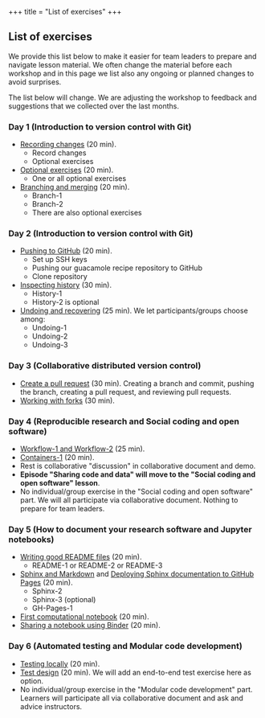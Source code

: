 +++
title = "List of exercises"
+++

## List of exercises

We provide this list below to make it easier for team leaders to prepare and navigate
lesson material.  We often change the material before each workshop and in this
page we list also any ongoing or planned changes to avoid surprises.

<div class="uk-alert-danger" uk-alert>
  <a class="uk-alert-close" uk-close></a>
  <p>
    The list below will change. We are adjusting the workshop to feedback and suggestions
    that we collected over the last months.
  </p>
</div>


### Day 1 (Introduction to version control with Git)

- [Recording changes](https://coderefinery.github.io/git-intro/basics/#exercise-record-changes) (20 min).
   - Record changes
   - Optional exercises
- [Optional exercises](https://coderefinery.github.io/git-intro/basics/#optional-exercises-comparing-changes) (20 min).
   - One or all optional exercises
- [Branching and merging](https://coderefinery.github.io/git-intro/branches/#exercise-create-and-commit-to-branches) (20 min).
   - Branch-1
   - Branch-2
   - There are also optional exercises


### Day 2 (Introduction to version control with Git)

- [Pushing to GitHub](https://coderefinery.github.io/git-intro/remotes/) (20 min).
   - Set up SSH keys
   - Pushing our guacamole recipe repository to GitHub
   - Clone repository
- [Inspecting history](https://coderefinery.github.io/git-intro/archaeology/) (30 min).
   - History-1
   - History-2 is optional
- [Undoing and recovering](https://coderefinery.github.io/git-intro/recovering/) (25 min). We let participants/groups choose among:
   - Undoing-1
   - Undoing-2
   - Undoing-3


### Day 3 (Collaborative distributed version control)

- [Create a pull request](https://coderefinery.github.io/git-collaborative/centralized/#exercise-preparation) (30 min).
  Creating a branch and commit, pushing the branch, creating a pull request, and reviewing pull requests.
- [Working with forks](https://coderefinery.github.io/git-collaborative/distributed/#exercise-preparation) (30 min).


### Day 4 (Reproducible research and Social coding and open software)

- [Workflow-1 and Workflow-2](https://coderefinery.github.io/reproducible-research/workflow-management/#exercise) (25 min).
- [Containers-1](https://coderefinery.github.io/reproducible-research/environments/#exercises) (20 min).
- Rest is collaborative "discussion" in collaborative document and demo.
- **Episode "Sharing code and data" will move to the "Social coding and open software" lesson**.
- No individual/group exercise in the "Social coding and open software" part. We will all participate via collaborative document.
  Nothing to prepare for team leaders.


### Day 5 (How to document your research software and Jupyter notebooks)

- [Writing good README files](https://coderefinery.github.io/documentation/writing-readme-files/) (20 min).
   - README-1 or README-2 or README-3
- [Sphinx and Markdown](https://coderefinery.github.io/documentation/sphinx/) and
  [Deploying Sphinx documentation to GitHub Pages](https://coderefinery.github.io/documentation/gh_workflow/) (20 min).
   - Sphinx-2
   - Sphinx-3 (optional)
   - GH-Pages-1
- [First computational notebook](https://coderefinery.github.io/jupyter/first-notebook/#an-example-computational-notebook) (20 min).
- [Sharing a notebook using Binder](https://coderefinery.github.io/jupyter/sharing/) (20 min).


### Day 6 (Automated testing and Modular code development)

- [Testing locally](https://coderefinery.github.io/testing/pytest/) (20 min).
- [Test design](https://coderefinery.github.io/testing/test-design/) (20 min). We will add an end-to-end test exercise here as option.
- No individual/group exercise in the "Modular code development" part. Learners will
  participate all via collaborative document and ask and advice instructors.
